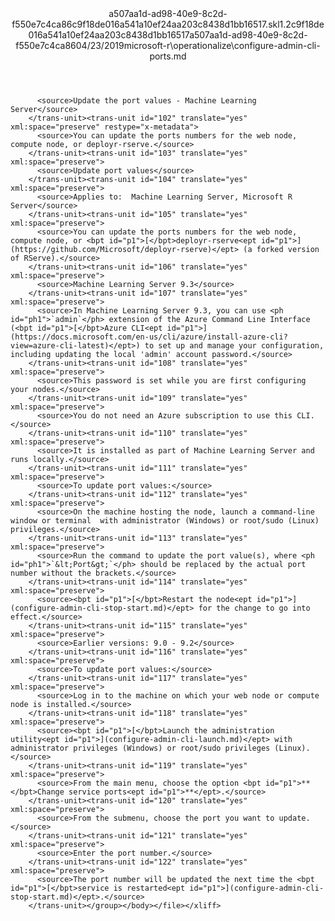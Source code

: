 <?xml version="1.0"?><xliff version="1.2" xmlns="urn:oasis:names:tc:xliff:document:1.2" xmlns:xsi="http://www.w3.org/2001/XMLSchema-instance" xsi:schemaLocation="urn:oasis:names:tc:xliff:document:1.2 xliff-core-1.2-transitional.xsd"><file datatype="xml" original="configure-admin-cli-ports.md" source-language="en-US" target-language="en-US"><header><tool tool-id="mdxliff" tool-name="mdxliff" tool-version="1.0-1931010" tool-company="Microsoft" /><xliffext:skl_file_name xmlns:xliffext="urn:microsoft:content:schema:xliffextensions">a507aa1d-ad98-40e9-8c2d-f550e7c4ca86c9f18de016a541a10ef24aa203c8438d1bb16517.skl</xliffext:skl_file_name><xliffext:version xmlns:xliffext="urn:microsoft:content:schema:xliffextensions">1.2</xliffext:version><xliffext:ms.openlocfilehash xmlns:xliffext="urn:microsoft:content:schema:xliffextensions">c9f18de016a541a10ef24aa203c8438d1bb16517</xliffext:ms.openlocfilehash><xliffext:ms.sourcegitcommit xmlns:xliffext="urn:microsoft:content:schema:xliffextensions">a507aa1d-ad98-40e9-8c2d-f550e7c4ca86</xliffext:ms.sourcegitcommit><xliffext:ms.lasthandoff xmlns:xliffext="urn:microsoft:content:schema:xliffextensions">04/23/2019</xliffext:ms.lasthandoff><xliffext:ms.openlocfilepath xmlns:xliffext="urn:microsoft:content:schema:xliffextensions">microsoft-r\operationalize\configure-admin-cli-ports.md</xliffext:ms.openlocfilepath></header><body><group id="content" extype="content"><trans-unit id="101" translate="yes" xml:space="preserve" restype="x-metadata">
          <source>Update the port values - Machine Learning Server</source>
        </trans-unit><trans-unit id="102" translate="yes" xml:space="preserve" restype="x-metadata">
          <source>You can update the ports numbers for the web node, compute node, or deployr-rserve.</source>
        </trans-unit><trans-unit id="103" translate="yes" xml:space="preserve">
          <source>Update port values</source>
        </trans-unit><trans-unit id="104" translate="yes" xml:space="preserve">
          <source>Applies to:  Machine Learning Server, Microsoft R Server</source>
        </trans-unit><trans-unit id="105" translate="yes" xml:space="preserve">
          <source>You can update the ports numbers for the web node, compute node, or <bpt id="p1">[</bpt>deployr-rserve<ept id="p1">](https://github.com/Microsoft/deployr-rserve)</ept> (a forked version of RServe).</source>
        </trans-unit><trans-unit id="106" translate="yes" xml:space="preserve">
          <source>Machine Learning Server 9.3</source>
        </trans-unit><trans-unit id="107" translate="yes" xml:space="preserve">
          <source>In Machine Learning Server 9.3, you can use <ph id="ph1">`admin`</ph> extension of the Azure Command Line Interface (<bpt id="p1">[</bpt>Azure CLI<ept id="p1">](https://docs.microsoft.com/en-us/cli/azure/install-azure-cli?view=azure-cli-latest)</ept>) to set up and manage your configuration, including updating the local 'admin' account password.</source>
        </trans-unit><trans-unit id="108" translate="yes" xml:space="preserve">
          <source>This password is set while you are first configuring your nodes.</source>
        </trans-unit><trans-unit id="109" translate="yes" xml:space="preserve">
          <source>You do not need an Azure subscription to use this CLI.</source>
        </trans-unit><trans-unit id="110" translate="yes" xml:space="preserve">
          <source>It is installed as part of Machine Learning Server and runs locally.</source>
        </trans-unit><trans-unit id="111" translate="yes" xml:space="preserve">
          <source>To update port values:</source>
        </trans-unit><trans-unit id="112" translate="yes" xml:space="preserve">
          <source>On the machine hosting the node, launch a command-line window or terminal  with administrator (Windows) or root/sudo (Linux) privileges.</source>
        </trans-unit><trans-unit id="113" translate="yes" xml:space="preserve">
          <source>Run the command to update the port value(s), where <ph id="ph1">`&lt;Port&gt;`</ph> should be replaced by the actual port number without the brackets.</source>
        </trans-unit><trans-unit id="114" translate="yes" xml:space="preserve">
          <source><bpt id="p1">[</bpt>Restart the node<ept id="p1">](configure-admin-cli-stop-start.md)</ept> for the change to go into effect.</source>
        </trans-unit><trans-unit id="115" translate="yes" xml:space="preserve">
          <source>Earlier versions: 9.0 - 9.2</source>
        </trans-unit><trans-unit id="116" translate="yes" xml:space="preserve">
          <source>To update port values:</source>
        </trans-unit><trans-unit id="117" translate="yes" xml:space="preserve">
          <source>Log in to the machine on which your web node or compute node is installed.</source>
        </trans-unit><trans-unit id="118" translate="yes" xml:space="preserve">
          <source><bpt id="p1">[</bpt>Launch the administration utility<ept id="p1">](configure-admin-cli-launch.md)</ept> with administrator privileges (Windows) or root/sudo privileges (Linux).</source>
        </trans-unit><trans-unit id="119" translate="yes" xml:space="preserve">
          <source>From the main menu, choose the option <bpt id="p1">**</bpt>Change service ports<ept id="p1">**</ept>.</source>
        </trans-unit><trans-unit id="120" translate="yes" xml:space="preserve">
          <source>From the submenu, choose the port you want to update.</source>
        </trans-unit><trans-unit id="121" translate="yes" xml:space="preserve">
          <source>Enter the port number.</source>
        </trans-unit><trans-unit id="122" translate="yes" xml:space="preserve">
          <source>The port number will be updated the next time the <bpt id="p1">[</bpt>service is restarted<ept id="p1">](configure-admin-cli-stop-start.md)</ept>.</source>
        </trans-unit></group></body></file></xliff>